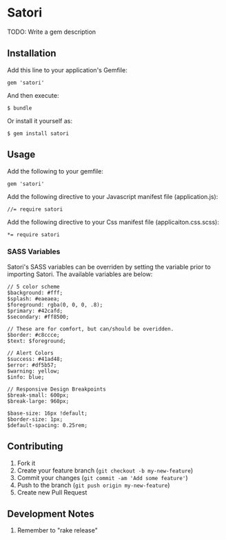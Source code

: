 # Satori

TODO: Write a gem description

## Installation

Add this line to your application's Gemfile:

    gem 'satori'

And then execute:

    $ bundle

Or install it yourself as:

    $ gem install satori

## Usage

Add the following to your gemfile:

	gem 'satori'

Add the following directive to your Javascript manifest file (application.js):

	//= require satori

Add the following directive to your Css manifest file (applicaiton.css.scss):

	*= require satori

### SASS Variables

Satori's SASS variables can be overriden by setting the variable prior to importing Satori. The available variables are below:

	// 5 color scheme
	$background: #fff;
	$splash: #eaeaea;
	$foreground: rgba(0, 0, 0, .8);
	$primary: #42cafd;
	$secondary: #ff8500;

	// These are for comfort, but can/should be overidden.
	$border: #c8ccce;
	$text: $foreground;

	// Alert Colors
	$success: #41ad48;
	$error: #df5b57;
	$warning: yellow;
	$info: blue;

	// Responsive Design Breakpoints
	$break-small: 600px;
	$break-large: 960px;

	$base-size: 16px !default;
	$border-size: 1px;
	$default-spacing: 0.25rem;

## Contributing

1. Fork it
2. Create your feature branch (`git checkout -b my-new-feature`)
3. Commit your changes (`git commit -am 'Add some feature'`)
4. Push to the branch (`git push origin my-new-feature`)
5. Create new Pull Request

## Development Notes

1. Remember to "rake release"

